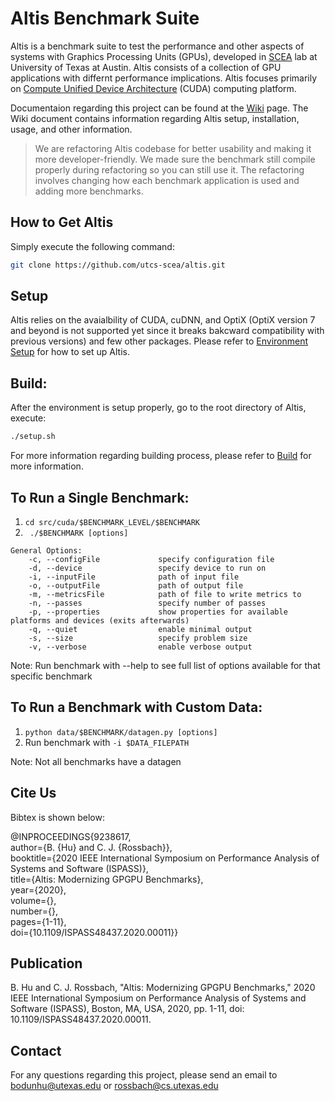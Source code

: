 # Altis Benchmark Suite

Altis is a benchmark suite to test the performance and other aspects of systems with Graphics Processing Units (GPUs), developed in [SCEA](https://github.com/utcs-scea/altis) lab at University of Texas at Austin. Altis consists of a collection of GPU applications with differnt performance implications. Altis focuses primarily on [Compute Unified Device Architecture](https://developer.nvidia.com/cuda-toolkit) (CUDA) computing platform.

Documentaion regarding this project can be found at the [Wiki](https://github.com/utcs-scea/altis/wiki) page. The Wiki document contains information regarding Altis setup, installation, usage, and other information.

> We are refactoring Altis codebase for better usability and making it more developer-friendly. We made sure the benchmark still compile properly during refactoring so you can still use it. The refactoring involves changing how each benchmark application is used and adding more benchmarks.

## How to Get Altis

Simply execute the following command:

```bash
git clone https://github.com/utcs-scea/altis.git
```

## Setup

Altis relies on the avaialbility of CUDA, cuDNN, and OptiX (OptiX version 7 and beyond is not supported yet since it breaks bakcward compatibility with previous versions) and few other packages. Please refer to [Environment Setup](https://github.com/utcs-scea/altis/wiki/Environment-Setup) for how to set up Altis.

## Build:

After the environment is setup properly, go to the root directory of Altis, execute:

```bash
./setup.sh
```

For more information regarding building process, please refer to [Build](https://github.com/utcs-scea/altis/wiki/Build) for more information.


<!--
## To Run Suite:
``` python driver.py [options]```
```
Options:
  -h, --help                    show help message and exit
  -p, --prefix=PREFIX           location of Altis root, defaults to current working directory
  -e, --exec_prefix=EXEC_PREFIX location of executables
  -d, --device=DEVICE           device to run the benchmarks on
  -s, --size=SIZE               problem size
  -b, --benchmark=BENCHMARKS    comma-separated list of benchmarks to run, or 'all' to run entire suite, defaults to 'all'
  -v, --verbose                 enable verbose output
```
Note: Results are written to ```$ALTIS_ROOT/results/$BENCHMARK```
-->

## To Run a Single Benchmark:
1. ```cd src/cuda/$BENCHMARK_LEVEL/$BENCHMARK```
2. ``` ./$BENCHMARK [options]```
```
General Options: 
    -c, --configFile             specify configuration file
    -d, --device                 specify device to run on
    -i, --inputFile              path of input file
    -o, --outputFile             path of output file
    -m, --metricsFile            path of file to write metrics to
    -n, --passes                 specify number of passes
    -p, --properties             show properties for available platforms and devices (exits afterwards)
    -q, --quiet                  enable minimal output
    -s, --size                   specify problem size
    -v, --verbose                enable verbose output
```
Note: Run benchmark with --help to see full list of options available for that specific benchmark

## To Run a Benchmark with Custom Data:
1. ```python data/$BENCHMARK/datagen.py [options]```
2. Run benchmark with ```-i $DATA_FILEPATH```

Note: Not all benchmarks have a datagen

## Cite Us

Bibtex is shown below:  

@INPROCEEDINGS{9238617,  
  author={B. {Hu} and C. J. {Rossbach}},  
  booktitle={2020 IEEE International Symposium on Performance Analysis of Systems and Software (ISPASS)},  
  title={Altis: Modernizing GPGPU Benchmarks},  
  year={2020},  
  volume={},  
  number={},  
  pages={1-11},  
  doi={10.1109/ISPASS48437.2020.00011}}  

## Publication

B. Hu and C. J. Rossbach, "Altis: Modernizing GPGPU Benchmarks," 2020 IEEE International Symposium on Performance Analysis of Systems and Software (ISPASS), Boston, MA, USA, 2020, pp. 1-11, doi: 10.1109/ISPASS48437.2020.00011.

## Contact

For any questions regarding this project, please send an email to [bodunhu@utexas.edu](mailto:bodunhu@utexas.edu) or [rossbach@cs.utexas.edu](mailto:rossbach@cs.utexas.edu)
